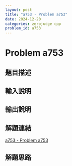 ```yaml
---
layout: post
title: "a753 - Problem a753"
date: 2024-12-20
categories: zerojudge cpp
problem_id: a753
---
```


# Problem a753

## 題目描述



## 輸入說明



## 輸出說明



## 解題連結

[a753 - Problem a753](https://zerojudge.tw/ShowProblem?problemid=a753)

## 解題思路

